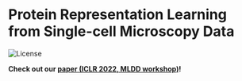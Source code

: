 # Protein Representation Learning from Single-cell Microscopy Data

<!--![Build status](https://img.shields.io/github/workflow/status/bowang-lab/BIONIC/Python%20package)
![Version](https://img.shields.io/github/v/release/bowang-lab/BIONIC)
![Top language](https://img.shields.io/github/languages/top/bowang-lab/BIONIC)
[![DOI](https://zenodo.org/badge/DOI/10.5281/zenodo.6762584.svg)](https://doi.org/10.5281/zenodo.6762584)
-->
![License](https://img.shields.io/github/license/arazd/protein_representation_learning)

**Check out our [paper (ICLR 2022, MLDD workshop)](https://arxiv.org/abs/2205.11676)!**
